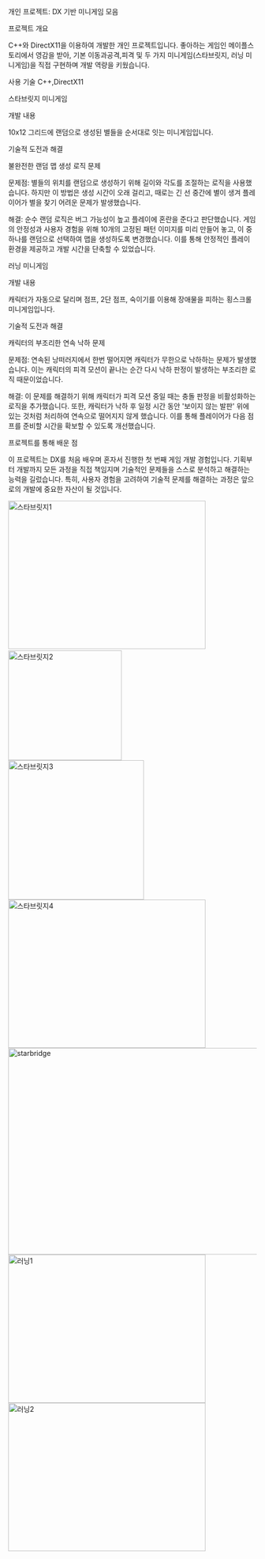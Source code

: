 개인 프로젝트: DX 기반 미니게임 모음

프로젝트 개요

C++와 DirectX11을 이용하여 개발한 개인 프로젝트입니다. 좋아하는 게임인 메이플스토리에서 영감을 받아, 기본 이동과공격,피격 및 두 가지 미니게임(스타브릿지, 러닝 미니게임)을 직접 구현하며 개발 역량을 키웠습니다.

사용 기술
C++,DirectX11

스타브릿지 미니게임

개발 내용

10x12 그리드에 랜덤으로 생성된 별들을 순서대로 잇는 미니게임입니다.

기술적 도전과 해결

불완전한 랜덤 맵 생성 로직 문제

문제점: 별들의 위치를 랜덤으로 생성하기 위해 길이와 각도를 조절하는 로직을 사용했습니다. 하지만 이 방법은 생성 시간이 오래 걸리고, 때로는 긴 선 중간에 별이 생겨 플레이어가 별을 찾기 어려운 문제가 발생했습니다.

해결: 순수 랜덤 로직은 버그 가능성이 높고 플레이에 혼란을 준다고 판단했습니다. 게임의 안정성과 사용자 경험을 위해 10개의 고정된 패턴 이미지를 미리 만들어 놓고, 이 중 하나를 랜덤으로 선택하여 맵을 생성하도록 변경했습니다. 이를 통해 안정적인 플레이 환경을 제공하고 개발 시간을 단축할 수 있었습니다.

러닝 미니게임

개발 내용

캐릭터가 자동으로 달리며 점프, 2단 점프, 숙이기를 이용해 장애물을 피하는 횡스크롤 미니게임입니다.

기술적 도전과 해결

캐릭터의 부조리한 연속 낙하 문제

문제점: 연속된 낭떠러지에서 한번 떨어지면 캐릭터가 무한으로 낙하하는 문제가 발생했습니다. 이는 캐릭터의 피격 모션이 끝나는 순간 다시 낙하 판정이 발생하는 부조리한 로직 때문이었습니다.

해결: 이 문제를 해결하기 위해 캐릭터가 피격 모션 중일 때는 충돌 판정을 비활성화하는 로직을 추가했습니다. 또한, 캐릭터가 낙하 후 일정 시간 동안 '보이지 않는 발판' 위에 있는 것처럼 처리하여 연속으로 떨어지지 않게 했습니다. 이를 통해 플레이어가 다음 점프를 준비할 시간을 확보할 수 있도록 개선했습니다.

프로젝트를 통해 배운 점

이 프로젝트는 DX를 처음 배우며 혼자서 진행한 첫 번째 게임 개발 경험입니다. 기획부터 개발까지 모든 과정을 직접 책임지며 기술적인 문제들을 스스로 분석하고 해결하는 능력을 길렀습니다. 특히, 사용자 경험을 고려하여 기술적 문제를 해결하는 과정은 앞으로의 개발에 중요한 자산이 될 것입니다.



​<img width="400" height="300" alt="스타브릿지1" src="https://github.com/user-attachments/assets/90b13194-f855-4108-9e52-40be3bb5d745" />
<img width="230" height="222" alt="스타브릿지2" src="https://github.com/user-attachments/assets/dc16851b-56c9-400f-86d3-884394608028" />
<img width="275" height="282" alt="스타브릿지3" src="https://github.com/user-attachments/assets/024c314c-9c22-4a6a-be0a-2f7dbf5d20bc" />
<img width="400" height="300" alt="스타브릿지4" src="https://github.com/user-attachments/assets/ffd85980-b358-4aec-b1ac-61f6bf112e63" />
<img width="904" height="418" alt="starbridge" src="https://github.com/user-attachments/assets/ac55967a-8782-489f-b3cf-27f530dc7eb8" />
<img width="400" height="300" alt="러닝1" src="https://github.com/user-attachments/assets/38a1923e-64f2-4354-ba85-adc7aa12d077" />
<img width="400" height="300" alt="러닝2" src="https://github.com/user-attachments/assets/5c535604-6836-41d3-856c-66dff58739aa" />

